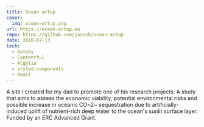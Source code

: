```yaml
---
title: Ocean artUp
cover:
  img: ocean-artup.png
url: https://ocean-artup.eu
repo: https://github.com/janosh/ocean-artup
date: 2018-07-13
tech:
  - Gatsby
  - Contentful
  - Algolia
  - styled-components
  - React
---
```


A site I created for my dad to promote one of his research projects: A study that aims to assess the economic viability, potential environmental risks and possible increase in oceanic CO~2~ sequestration due to artificially-induced uplift of nutrient-rich deep water to the ocean's sunlit surface layer. Funded by an ERC Advanced Grant.
